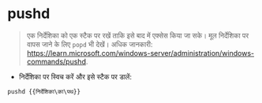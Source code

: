 # pushd

> एक निर्देशिका को एक स्टैक पर रखें ताकि इसे बाद में एक्सेस किया जा सके।
> मूल निर्देशिका पर वापस जाने के लिए `popd` भी देखें।
> अधिक जानकारी: <https://learn.microsoft.com/windows-server/administration/windows-commands/pushd>.

- निर्देशिका पर स्विच करें और इसे स्टैक पर डालें:

`pushd {{निर्देशिका\का\पथ}}`
